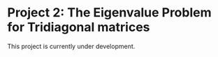 # Project 2: The Eigenvalue Problem for Tridiagonal matrices

This project is currently under development.
<!-- 
This project was implemented as a part of Numerical Methods 2 academic course.

## Table of Contents:
- [Objective of the project](#objective-of-the-project)
- [About the Implementation](#about-the-implementation)
- [More on the numerical methods used](#more-on-the-numerical-methods-used)
- [Numerical tests](#numerical-tests)
- [Presentation](#presentation)
- [Author](#author)
- [Contributing](#contributing)
- [Show your support](#show-your-support)

## Objective of the project:

## About the Implementation:

MATLAB was the imposed programming language for the implementation of the project.

## More on the numerical methods used:

## Numerical tests:

## Presentation:

In the `Presentation` folder a file called `P2Z20_AGR` can be found.
As the academic course was conducted in Polish, all the contents of the presentation is sadly available only in Polish.

## Author:

My GitHub: [@adamgracikowski](https://github.com/adamgracikowski)

## Contributing:

All contributions, issues, and feature requests are welcome! 🤝

## Show your support:

Give a ⭐️ if you like this project and its documentation!
-->
